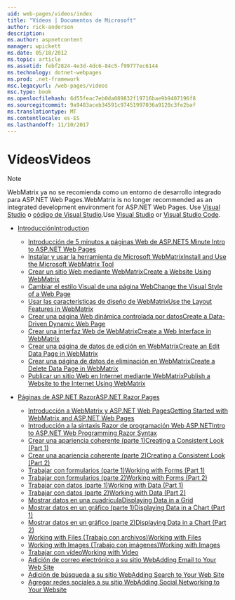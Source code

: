 ```yaml
---
uid: web-pages/videos/index
title: "Vídeos | Documentos de Microsoft"
author: rick-anderson
description: 
ms.author: aspnetcontent
manager: wpickett
ms.date: 05/18/2012
ms.topic: article
ms.assetid: febf2824-4e3d-4dc6-84c5-f99777ec6144
ms.technology: dotnet-webpages
ms.prod: .net-framework
msc.legacyurl: /web-pages/videos
msc.type: book
ms.openlocfilehash: 6d55feac7eb0da089832f19716bae9b9407196f8
ms.sourcegitcommit: 9a9483aceb34591c97451997036a9120c3fe2baf
ms.translationtype: MT
ms.contentlocale: es-ES
ms.lasthandoff: 11/10/2017
---
```

<a name="videos"></a><span data-ttu-id="09371-102">Vídeos</span><span class="sxs-lookup"><span data-stu-id="09371-102">Videos</span></span>
====================

> [!NOTE] 
> <span data-ttu-id="09371-103">WebMatrix ya no se recomienda como un entorno de desarrollo integrado para ASP.NET Web Pages.</span><span class="sxs-lookup"><span data-stu-id="09371-103">WebMatrix is no longer recommended as an integrated development environment for ASP.NET Web Pages.</span></span> <span data-ttu-id="09371-104">Use [Visual Studio](xref:aspnet/web-pages/overview/getting-started/program-asp-net-web-pages-in-visual-studio) o [código de Visual Studio](https://code.visualstudio.com/).</span><span class="sxs-lookup"><span data-stu-id="09371-104">Use [Visual Studio](xref:aspnet/web-pages/overview/getting-started/program-asp-net-web-pages-in-visual-studio) or [Visual Studio Code](https://code.visualstudio.com/).</span></span>

- [<span data-ttu-id="09371-105">Introducción</span><span class="sxs-lookup"><span data-stu-id="09371-105">Introduction</span></span>](introduction/index.md)

    - [<span data-ttu-id="09371-106">Introducción de 5 minutos a páginas Web de ASP.NET</span><span class="sxs-lookup"><span data-stu-id="09371-106">5 Minute Intro to ASP.NET Web Pages</span></span>](introduction/5-minute-introduction-to-aspnet-web-pages.md)
    - [<span data-ttu-id="09371-107">Instalar y usar la herramienta de Microsoft WebMatrix</span><span class="sxs-lookup"><span data-stu-id="09371-107">Install and Use the Microsoft WebMatrix Tool</span></span>](introduction/install-and-use-the-microsoft-webmatrix-tool.md)
    - [<span data-ttu-id="09371-108">Crear un sitio Web mediante WebMatrix</span><span class="sxs-lookup"><span data-stu-id="09371-108">Create a Website Using WebMatrix</span></span>](introduction/create-a-website-using-webmatrix.md)
    - [<span data-ttu-id="09371-109">Cambiar el estilo Visual de una página Web</span><span class="sxs-lookup"><span data-stu-id="09371-109">Change the Visual Style of a Web Page</span></span>](introduction/change-the-visual-style-of-a-web-page.md)
    - [<span data-ttu-id="09371-110">Usar las características de diseño de WebMatrix</span><span class="sxs-lookup"><span data-stu-id="09371-110">Use the Layout Features in WebMatrix</span></span>](introduction/use-the-layout-features-in-webmatrix.md)
    - [<span data-ttu-id="09371-111">Crear una página Web dinámica controlada por datos</span><span class="sxs-lookup"><span data-stu-id="09371-111">Create a Data-Driven Dynamic Web Page</span></span>](introduction/create-a-data-driven-dynamic-web-page.md)
    - [<span data-ttu-id="09371-112">Crear una interfaz Web de WebMatrix</span><span class="sxs-lookup"><span data-stu-id="09371-112">Create a Web Interface in WebMatrix</span></span>](introduction/create-a-web-interface-in-webmatrix.md)
    - [<span data-ttu-id="09371-113">Crear una página de datos de edición en WebMatrix</span><span class="sxs-lookup"><span data-stu-id="09371-113">Create an Edit Data Page in WebMatrix</span></span>](introduction/create-an-edit-data-page-in-webmatrix.md)
    - [<span data-ttu-id="09371-114">Crear una página de datos de eliminación en WebMatrix</span><span class="sxs-lookup"><span data-stu-id="09371-114">Create a Delete Data Page in WebMatrix</span></span>](introduction/create-a-delete-data-page-in-webmatrix.md)
    - [<span data-ttu-id="09371-115">Publicar un sitio Web en Internet mediante WebMatrix</span><span class="sxs-lookup"><span data-stu-id="09371-115">Publish a Website to the Internet Using WebMatrix</span></span>](introduction/publish-a-website-to-the-internet-using-webmatrix.md)
- [<span data-ttu-id="09371-116">Páginas de ASP.NET Razor</span><span class="sxs-lookup"><span data-stu-id="09371-116">ASP.NET Razor Pages</span></span>](aspnet-razor-pages/index.md)

    - [<span data-ttu-id="09371-117">Introducción a WebMatrix y ASP.NET Web Pages</span><span class="sxs-lookup"><span data-stu-id="09371-117">Getting Started with WebMatrix and ASP.NET Web Pages</span></span>](aspnet-razor-pages/getting-started-with-webmatrix-and-aspnet-web-pages.md)
    - [<span data-ttu-id="09371-118">Introducción a la sintaxis Razor de programación Web ASP.NET</span><span class="sxs-lookup"><span data-stu-id="09371-118">Intro to ASP.NET Web Programming Razor Syntax</span></span>](aspnet-razor-pages/introduction-to-aspnet-web-programming-using-the-razor-syntax.md)
    - [<span data-ttu-id="09371-119">Crear una apariencia coherente (parte 1)</span><span class="sxs-lookup"><span data-stu-id="09371-119">Creating a Consistent Look (Part 1)</span></span>](aspnet-razor-pages/creating-a-consistent-look-part-1.md)
    - [<span data-ttu-id="09371-120">Crear una apariencia coherente (parte 2)</span><span class="sxs-lookup"><span data-stu-id="09371-120">Creating a Consistent Look (Part 2)</span></span>](aspnet-razor-pages/creating-a-consistent-look-part-2.md)
    - [<span data-ttu-id="09371-121">Trabajar con formularios (parte 1)</span><span class="sxs-lookup"><span data-stu-id="09371-121">Working with Forms (Part 1)</span></span>](aspnet-razor-pages/working-with-forms-part-1.md)
    - [<span data-ttu-id="09371-122">Trabajar con formularios (parte 2)</span><span class="sxs-lookup"><span data-stu-id="09371-122">Working with Forms (Part 2)</span></span>](aspnet-razor-pages/working-with-forms-part-2.md)
    - [<span data-ttu-id="09371-123">Trabajar con datos (parte 1)</span><span class="sxs-lookup"><span data-stu-id="09371-123">Working with Data (Part 1)</span></span>](aspnet-razor-pages/working-with-data-part-1.md)
    - [<span data-ttu-id="09371-124">Trabajar con datos (parte 2)</span><span class="sxs-lookup"><span data-stu-id="09371-124">Working with Data (Part 2)</span></span>](aspnet-razor-pages/working-with-data-part-2.md)
    - [<span data-ttu-id="09371-125">Mostrar datos en una cuadrícula</span><span class="sxs-lookup"><span data-stu-id="09371-125">Displaying Data in a Grid</span></span>](aspnet-razor-pages/displaying-data-in-a-grid.md)
    - [<span data-ttu-id="09371-126">Mostrar datos en un gráfico (parte 1)</span><span class="sxs-lookup"><span data-stu-id="09371-126">Displaying Data in a Chart (Part 1)</span></span>](aspnet-razor-pages/displaying-data-in-a-chart-part-1.md)
    - [<span data-ttu-id="09371-127">Mostrar datos en un gráfico (parte 2)</span><span class="sxs-lookup"><span data-stu-id="09371-127">Displaying Data in a Chart (Part 2)</span></span>](aspnet-razor-pages/displaying-data-in-a-chart-part-2.md)
    - [<span data-ttu-id="09371-128">Working with Files (Trabajo con archivos)</span><span class="sxs-lookup"><span data-stu-id="09371-128">Working with Files</span></span>](aspnet-razor-pages/working-with-files.md)
    - [<span data-ttu-id="09371-129">Working with Images (Trabajo con imágenes)</span><span class="sxs-lookup"><span data-stu-id="09371-129">Working with Images</span></span>](aspnet-razor-pages/working-with-images.md)
    - [<span data-ttu-id="09371-130">Trabajar con vídeo</span><span class="sxs-lookup"><span data-stu-id="09371-130">Working with Video</span></span>](aspnet-razor-pages/working-with-video.md)
    - [<span data-ttu-id="09371-131">Adición de correo electrónico a su sitio Web</span><span class="sxs-lookup"><span data-stu-id="09371-131">Adding Email to Your Web Site</span></span>](aspnet-razor-pages/adding-email-to-your-web-site.md)
    - [<span data-ttu-id="09371-132">Adición de búsqueda a su sitio Web</span><span class="sxs-lookup"><span data-stu-id="09371-132">Adding Search to Your Web Site</span></span>](aspnet-razor-pages/adding-search-to-your-web-site.md)
    - [<span data-ttu-id="09371-133">Agregar redes sociales a su sitio Web</span><span class="sxs-lookup"><span data-stu-id="09371-133">Adding Social Networking to Your Website</span></span>](aspnet-razor-pages/adding-social-networking-to-your-website.md)
